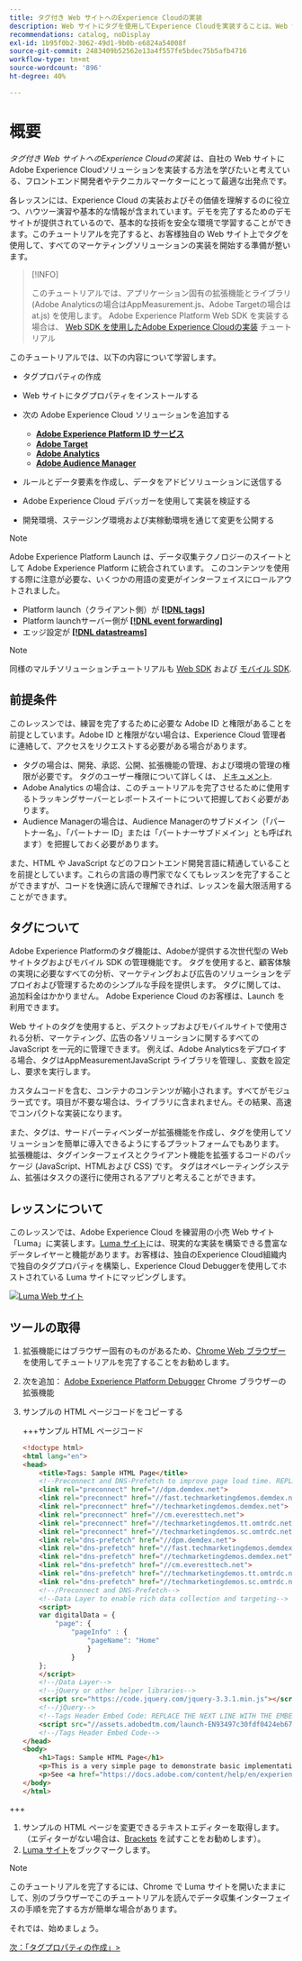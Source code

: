 ```yaml
---
title: タグ付き Web サイトへのExperience Cloudの実装
description: Web サイトにタグを使用してExperience Cloudを実装することは、Web サイトにAdobe Experience Cloudソリューションを実装する方法を学びたいフロントエンド開発者や技術マーケターにとって最適な出発点です。
recommendations: catalog, noDisplay
exl-id: 1b95f0b2-3062-49d1-9b0b-e6824a54008f
source-git-commit: 2483409b52562e13a4f557fe5bdec75b5afb4716
workflow-type: tm+mt
source-wordcount: '896'
ht-degree: 40%

---
```


# 概要

_タグ付き Web サイトへのExperience Cloudの実装_ は、自社の Web サイトにAdobe Experience Cloudソリューションを実装する方法を学びたいと考えている、フロントエンド開発者やテクニカルマーケターにとって最適な出発点です。

各レッスンには、Experience Cloud の実装およびその価値を理解するのに役立つ、ハウツー演習や基本的な情報が含まれています。デモを完了するためのデモサイトが提供されているので、基本的な技術を安全な環境で学習することができます。このチュートリアルを完了すると、お客様独自の Web サイト上でタグを使用して、すべてのマーケティングソリューションの実装を開始する準備が整います。

>[!INFO]
>
>このチュートリアルでは、アプリケーション固有の拡張機能とライブラリ (Adobe Analyticsの場合はAppMeasurement.js、Adobe Targetの場合は at.js) を使用します。 Adobe Experience Platform Web SDK を実装する場合は、 [Web SDK を使用したAdobe Experience Cloudの実装](/help/tutorial-web-sdk/overview.md) チュートリアル


このチュートリアルでは、以下の内容について学習します。

* タグプロパティの作成

* Web サイトにタグプロパティをインストールする

* 次の Adobe Experience Cloud ソリューションを追加する
   * **[Adobe Experience Platform ID サービス](id-service.md)**
   * **[Adobe Target](target.md)**
   * **[Adobe Analytics](analytics.md)**
   * **[Adobe Audience Manager](audience-manager.md)**

* ルールとデータ要素を作成し、データをアドビソリューションに送信する

* Adobe Experience Cloud デバッガーを使用して実装を検証する

* 開発環境、ステージング環境および実稼動環境を通じて変更を公開する

>[!NOTE]
>
>Adobe Experience Platform Launch は、データ収集テクノロジーのスイートとして Adobe Experience Platform に統合されています。 このコンテンツを使用する際に注意が必要な、いくつかの用語の変更がインターフェイスにロールアウトされました。
>
> * Platform launch（クライアント側）が **[[!DNL tags]](https://experienceleague.adobe.com/docs/experience-platform/tags/home.html?lang=ja)**
> * Platform launchサーバー側が **[[!DNL event forwarding]](https://experienceleague.adobe.com/docs/experience-platform/tags/event-forwarding/overview.html)**
> * エッジ設定が **[[!DNL datastreams]](https://experienceleague.adobe.com/docs/experience-platform/edge/fundamentals/datastreams.html?lang=ja)**

>[!NOTE]
>
>同様のマルチソリューションチュートリアルも [Web SDK](../tutorial-web-sdk/overview.md) および [モバイル SDK](../tutorial-mobile-sdk/overview.md).

## 前提条件

このレッスンでは、練習を完了するために必要な Adobe ID と権限があることを前提としています。Adobe ID と権限がない場合は、Experience Cloud 管理者に連絡して、アクセスをリクエストする必要がある場合があります。

* タグの場合は、開発、承認、公開、拡張機能の管理、および環境の管理の権限が必要です。 タグのユーザー権限について詳しくは、 [ドキュメント](https://experienceleague.adobe.com/docs/experience-platform/tags/admin/user-permissions.html?lang=ja).
* Adobe Analytics の場合は、このチュートリアルを完了させるために使用するトラッキングサーバーとレポートスイートについて把握しておく必要があります。
* Audience Managerの場合は、Audience Managerのサブドメイン（「パートナー名」、「パートナー ID」または「パートナーサブドメイン」とも呼ばれます）を把握しておく必要があります。

また、HTML や JavaScript などのフロントエンド開発言語に精通していることを前提としています。これらの言語の専門家でなくてもレッスンを完了することができますが、コードを快適に読んで理解できれば、レッスンを最大限活用することができます。

## タグについて

Adobe Experience Platformのタグ機能は、Adobeが提供する次世代型の Web サイトタグおよびモバイル SDK の管理機能です。 タグを使用すると、顧客体験の実現に必要なすべての分析、マーケティングおよび広告のソリューションをデプロイおよび管理するためのシンプルな手段を提供します。 タグに関しては、追加料金はかかりません。 Adobe Experience Cloud のお客様は、Launch を利用できます。

Web サイトのタグを使用すると、デスクトップおよびモバイルサイトで使用される分析、マーケティング、広告の各ソリューションに関するすべての JavaScript を一元的に管理できます。 例えば、Adobe Analyticsをデプロイする場合、タグはAppMeasurementJavaScript ライブラリを管理し、変数を設定し、要求を実行します。

カスタムコードを含む、コンテナのコンテンツが縮小されます。すべてがモジュラー式です。項目が不要な場合は、ライブラリに含まれません。その結果、高速でコンパクトな実装になります。

また、タグは、サードパーティベンダーが拡張機能を作成し、タグを使用してソリューションを簡単に導入できるようにするプラットフォームでもあります。 拡張機能は、タグインターフェイスとクライアント機能を拡張するコードのパッケージ (JavaScript、HTMLおよび CSS) です。 タグはオペレーティングシステム、拡張はタスクの遂行に使用されるアプリと考えることができます。

## レッスンについて

このレッスンでは、Adobe Experience Cloud を練習用の小売 Web サイト「Luma」に実装します。[Luma サイト](https://luma.enablementadobe.com/content/luma/us/en.html)には、現実的な実装を構築できる豊富なデータレイヤーと機能があります。お客様は、独自のExperience Cloud組織内で独自のタグプロパティを構築し、Experience Cloud Debuggerを使用してホストされている Luma サイトにマッピングします。

[![Luma Web サイト](images/overview-luma.png)](https://luma.enablementadobe.com/content/luma/us/en.html)

## ツールの取得

1. 拡張機能にはブラウザー固有のものがあるため、[Chrome Web ブラウザー](https://www.google.com/chrome/)を使用してチュートリアルを完了することをお勧めします。
1. 次を追加： [Adobe Experience Platform Debugger](https://chromewebstore.google.com/detail/adobe-experience-platform/bfnnokhpnncpkdmbokanobigaccjkpob) Chrome ブラウザーの拡張機能
1. サンプルの HTML ページコードをコピーする

   +++サンプル HTML ページコード

   ```html
   <!doctype html>
   <html lang="en">
   <head>
       <title>Tags: Sample HTML Page</title>
       <!--Preconnect and DNS-Prefetch to improve page load time. REPLACE "techmarketingdemos" WITH YOUR OWN AAM PARTNER ID, TARGET CLIENT CODE, AND ANALYTICS TRACKING SERVER-->
       <link rel="preconnect" href="//dpm.demdex.net">
       <link rel="preconnect" href="//fast.techmarketingdemos.demdex.net">
       <link rel="preconnect" href="//techmarketingdemos.demdex.net">
       <link rel="preconnect" href="//cm.everesttech.net">
       <link rel="preconnect" href="//techmarketingdemos.tt.omtrdc.net">
       <link rel="preconnect" href="//techmarketingdemos.sc.omtrdc.net">
       <link rel="dns-prefetch" href="//dpm.demdex.net">
       <link rel="dns-prefetch" href="//fast.techmarketingdemos.demdex.net">
       <link rel="dns-prefetch" href="//techmarketingdemos.demdex.net">
       <link rel="dns-prefetch" href="//cm.everesttech.net">
       <link rel="dns-prefetch" href="//techmarketingdemos.tt.omtrdc.net">
       <link rel="dns-prefetch" href="//techmarketingdemos.sc.omtrdc.net">
       <!--/Preconnect and DNS-Prefetch-->
       <!--Data Layer to enable rich data collection and targeting-->
       <script>
       var digitalData = {
           "page": {
               "pageInfo" : {
                   "pageName": "Home"
                   }
               }
       };
       </script>
       <!--/Data Layer-->
       <!--jQuery or other helper libraries-->
       <script src="https://code.jquery.com/jquery-3.3.1.min.js"></script>
       <!--/jQuery-->
       <!--Tags Header Embed Code: REPLACE THE NEXT LINE WITH THE EMBED CODE FROM YOUR OWN DEVELOPMENT ENVIRONMENT-->
       <script src="//assets.adobedtm.com/launch-EN93497c30fdf0424eb678d5f4ffac66dc.min.js" async></script>
       <!--/Tags Header Embed Code-->
   </head>
   <body>
       <h1>Tags: Sample HTML Page</h1>
       <p>This is a very simple page to demonstrate basic implementation concepts of Tags</p>
       <p>See <a href="https://docs.adobe.com/content/help/en/experience-cloud/implementing-in-websites-with-launch/index.html">Implementing the Experience Cloud in Websites with Tags</a> for the complete tutorial</p>
   </body>
   </html>
   ```

+++

1. サンプルの HTML ページを変更できるテキストエディターを取得します。（エディターがない場合は、[Brackets](https://brackets.io/) を試すことをお勧めします）。
1. [Luma サイト](https://luma.enablementadobe.com/content/luma/us/en.html)をブックマークします。

>[!NOTE]
>
>このチュートリアルを完了するには、Chrome で Luma サイトを開いたままにして、別のブラウザーでこのチュートリアルを読んでデータ収集インターフェイスの手順を完了する方が簡単な場合があります。

それでは、始めましょう。

[次：「タグプロパティの作成」>](create-a-property.md)

